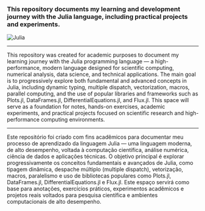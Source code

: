 ### This repository documents my learning and development journey with the Julia language, including practical projects and experiments.
![Julia](https://img.shields.io/badge/julia-0d1117?style=for-the-badge&logo=julia&logoColor=25fafe)

---
This repository was created for academic purposes to document my learning journey with the Julia programming language — a high-performance, modern language designed for scientific computing, numerical analysis, data science, and technical applications.
The main goal is to progressively explore both fundamental and advanced concepts in Julia, including dynamic typing, multiple dispatch, vectorization, macros, parallel computing, and the use of popular libraries and frameworks such as Plots.jl, DataFrames.jl, DifferentialEquations.jl, and Flux.jl. This space will serve as a foundation for notes, hands-on exercises, academic experiments, and practical projects focused on scientific research and high-performance computing environments.

---
Este repositório foi criado com fins acadêmicos para documentar meu processo de aprendizado da linguagem Julia — uma linguagem moderna, de alto desempenho, voltada à computação científica, análise numérica, ciência de dados e aplicações técnicas.
O objetivo principal é explorar progressivamente os conceitos fundamentais e avançados de Julia, como tipagem dinâmica, despache múltiplo (multiple dispatch), vetorização, macros, paralelismo e uso de bibliotecas populares como Plots.jl, DataFrames.jl, DifferentialEquations.jl e Flux.jl. Este espaço servirá como base para anotações, exercícios práticos, experimentos acadêmicos e projetos reais voltados para pesquisa científica e ambientes computacionais de alto desempenho.
